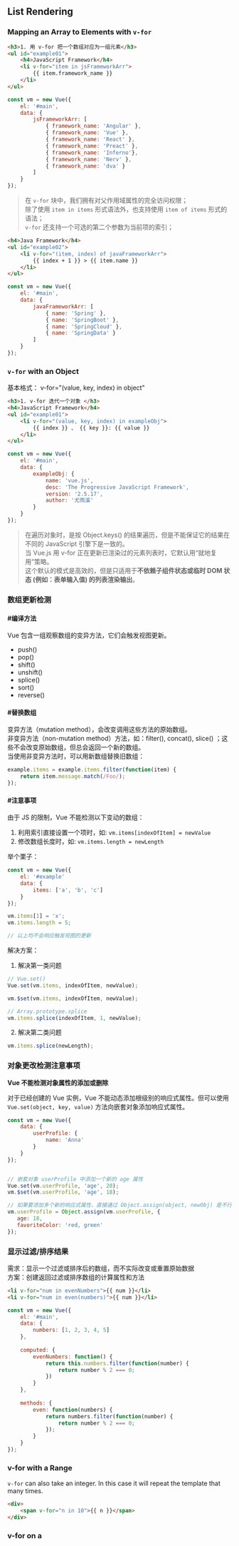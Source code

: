 ## List Rendering

### Mapping an Array to Elements with `v-for`

```html
<h3>1. 用 v-for 把一个数组对应为一组元素</h3>
<ul id="example01">
    <h4>JavaScript Framework</h4>
    <li v-for="item in jsFrameworkArr">
        {{ item.framework_name }}
    </li>
</ul>
```

```js
const vm = new Vue({
    el: '#main',
    data: {
        jsFrameworkArr: [
            { framework_name: 'Angular' },
            { framework_name: 'Vue' },
            { framework_name: 'React' },
            { framework_name: 'Preact' },
            { framework_name: 'Inferno'},
            { framework_name: 'Nerv' },
            { framework_name: 'dva' }
        ]
    }
});
```

> 在 `v-for` 块中，我们拥有对父作用域属性的完全访问权限；  
> 除了使用 `item in items` 形式语法外，也支持使用 `item of items` 形式的语法；   
> `v-for` 还支持一个可选的第二个参数为当前项的索引；  

```html
<h4>Java Framework</h4>
<ul id="example02">
    <li v-for="(item, index) of javaFrameworkArr">
        {{ index + 1 }} > {{ item.name }}
    </li>
</ul>
```

```js
const vm = new Vue({
    el: '#main',
    data: {
        javaFrameworkArr: [
            { name: 'Spring' },
            { name: 'SpringBoot' },
            { name: 'SpringCloud' },
            { name: 'SpringData' }
        ]
    }
});
```

### `v-for` with an Object

基本格式： v-for="(value, key, index) in object"  

```html
<h3>1. v-for 迭代一个对象 </h3>
<h4>JavaScript Framework</h4>
<ul id="example01">
    <li v-for="(value, key, index) in exampleObj">
        {{ index }} 、 {{ key }}: {{ value }}
    </li>
</ul>
```

```js
const vm = new Vue({
    el: '#main',
    data: {
        exampleObj: {
            name: 'vue.js',
            desc: 'The Progressive JavaScript Framework',
            version: '2.5.17',
            author: '尤雨溪'
        }
    }
});
```

> 在遍历对象时，是按 Object.keys() 的结果遍历，但是不能保证它的结果在不同的 JavaScript 引擎下是一致的。  
> 当 Vue.js 用 v-for 正在更新已渲染过的元素列表时，它默认用“就地复用”策略。  
> 这个默认的模式是高效的，但是只适用于**不依赖子组件状态或临时 DOM 状态 (例如：表单输入值) 的列表渲染输出**。  


### 数组更新检测

#### #编译方法
Vue 包含一组观察数组的变异方法，它们会触发视图更新。  
- push()  
- pop()  
- shift()  
- unshift()  
- splice()  
- sort()  
- reverse()  

#### #替换数组 
变异方法（mutation method），会改变调用这些方法的原始数组。   
非变异方法（non-mutation method）方法，如：filter(), concat(), slice() ；这些不会改变原始数组，但总会返回一个新的数组。  
当使用非变异方法时，可以用新数组替换旧数组： 
```js
example.items = example.items.filter(function(item) {
    return item.message.match(/Foo/);
});
```

#### #注意事项
由于 JS 的限制，Vue 不能检测以下变动的数组：  
1. 利用索引直接设置一个项时，如: `vm.items[indexOfItem] = newValue`  
2. 修改数组长度时，如: `vm.items.length = newLength`  

举个栗子：
```js
const vm = new Vue({
    el: '#example'
    data: {
        items: ['a', 'b', 'c']
    }
});

vm.items[1] = 'x';
vm.items.length = 5;

// 以上均不会响应触发视图的更新

```

解决方案：  
1. 解决第一类问题  
```js
// Vue.set()
Vue.set(vm.items, indexOfItem, newValue);

vm.$set(vm.items, indexOfItem, newValue);

// Array.prototype.splice
vm.items.splice(indexOfItem, 1, newValue);

```
2. 解决第二类问题  
```js
vm.items.splice(newLength);
```


### 对象更改检测注意事项

**Vue 不能检测对象属性的添加或删除**  

对于已经创建的 Vue 实例，Vue 不能动态添加根级别的响应式属性。但可以使用 `Vue.set(object, key, value)` 方法向嵌套对象添加响应式属性。
```js
const vm = new Vue({
    data: {
        userProfile: {
            name: 'Anna'
        }
    }
});


// 嵌套对象 userProfile 中添加一个新的 age 属性
Vue.set(vm.userProfile, 'age', 20);
vm.$set(vm.userProfile, 'age', 18);

// 如果要添加多个新的响应式属性，直接通过 Object.assign(object, newObj) 是不行的，你应该这样做：
vm.userProfile = Object.assign(vm.userProfile, {
   age: 18,
   favoriteColor: 'red, green' 
});


```


### 显示过滤/排序结果

需求：显示一个过滤或排序后的数组，而不实际改变或重置原始数据  
方案：创建返回过滤或排序数组的计算属性和方法  

```html
<li v-for="num in evenNumbers">{{ num }}</li>
<li v-for="num in even(numbers)">{{ num }}</li>
```
```js
const vm = new Vue({
    el: '#main',
    data: {
        numbers: [1, 2, 3, 4, 5]
    },
    
    computed: {
        evenNumbers: function() {
            return this.numbers.filter(function(number) {
                return number % 2 === 0;
            })
        }
    },
    
    methods: {
        even: function(numbers) {
            return numbers.filter(function(number) {
                return number % 2 === 0;
            });
        }
    }
});
```


### v-for with a Range
`v-for` can also take an integer. In this case it will repeat the template that many times.

```html
<div>
    <span v-for="n in 10">{{ n }}</span>
</div>
```

### v-for on a <template>
Similar to template `v-if`, you can also use a `<template>` tag with `v-for` to render a block of multiple elements.

```html
<ul>
    <template v-for="item of items">
        <li>{{ item.msg }}</li>
        <li class="divider" role="presentation"></li>
    </template>
</ul>
``` 


### v-for with v-if
When they exist on the same node,  `v-for` has a higher priority than `v-if` .That means the `v-if` will be run on each iteration of the loop separately.

```html
// the example only renders the todos that are not complete
<li v-for="todo in todos" v-if="!todo.isComplete">
    {{ todo.msg }}
</li>
```



















